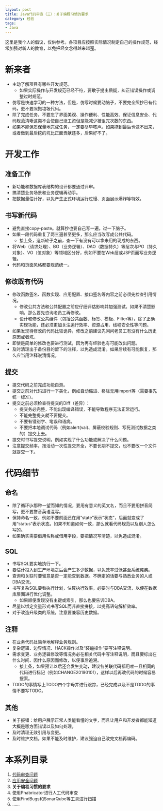 ```yaml
---
layout: post
title: Java代码审查（三）：关于编程习惯的要求
category: 经验
tags: 
- Java
---
```

这里是我个人的倡议，仅供参考。各项目应按照实际情况制定自己的操作规范，经常加强对新人的教育，以免把经文念得越来越歪。
<!-- more -->

# 新来者
* 主动了解项目有哪些开发规范。
    * 如果实际操作与开发规范已经不符，要敢于提出质疑，纠正错误操作或调整过时规范。
* 仿写是快速学习的一种方法，但是，仿写时候要动脑子，不要完全照抄已有代码，更不要照搬垃圾代码。
* 除了完成任务，不要忘了界面美观、操作便利、性能高效、保证信息安全、代码规范清晰这类不会使自己涨工资但是能减少被诅咒次数的东西。
* 如果不能保质保量地完成任务，一定要尽早吱声。如果拖到最后也做不出来，或者做到最后挖的坑比正面贡献还多，后果好不了。

# 开发工作
## 准备工作
* 新功能和数据库表结构的设计都要通过评审。
* 搞清楚业务场景和业务逻辑再动手。
* 把数据量估计好，以免产生正式环境运行过慢、页面展示爆炸等特效。

## 书写新代码
* 避免直接copy-paste。就算抄也要自己写一遍，过一下脑子。
* 如果一段代码重复了两三遍甚至更多，那么应当改写成公共代码。
    * 接上条，造新轮子之前，查一下有没有可以拿来用的现成的东西。
* 将Web（请求处理）、BO（业务逻辑）、DAO（数据持久）等层次与PO（持久对象）、VO（值对象）等领域区分好，例如不要在Web层或JSP页面写业务逻辑。
* 代码和页面风格都要规范统一。

## 修改既有代码
* 修改函数签名、函数实现、应用配置、接口签名等内容之前必须先检查引用情况。
    * 修改公共方法和公共配置之前应仔细评估影响并加强测试。如果不清楚影响，那么要先咨询老员工再修改。
    * 设计和修改公共组件（包括公共函数、标签、模板、Filter等），除了正确实现功能，还必须更加关注运行效率、资源占用、线程安全性等问题。
* 如果发现待修改的代码比较诡异，修改之前建议先问问老员工有没有什么历史原因或者坑。
* 即使是简单的修改也要进行测试，因为再有经验也有可能改出问题。
* 及时清理出于备份目的留下的注释，以免造成混淆。如果后续有可能恢复，那么应当用注释说清情况。

## 提交
* 提交代码之前完成功能自测。
* 提交之前对代码进行一下美化，例如自动缩进、移除无用import等（需要事先统一标准）。
* 提交之前必须检查待提交的Diff（差异）：
    * 提交务必完整，不能出现编译错误，不能导致程序无法正常运行。
    * 不能完整提交就不要提交。
    * 不要有错别字、笔误和语病。
    * 不要把本地调试代码（例如alert(val)、屏蔽校验规则、写死测试数据之类的）提交上去。
* 提交时书写提交说明，例如实现了什么功能或解决了什么问题。
* 注意提交频率，按活动一次性提交齐全，不要长期不提交，也不要改一个文件就提交一下。

# 代码细节
## 命名
* 除了循环ijk那种一望而知的情况，要用有意义的英文名，而且不要用拼音简写，更不要拼音英语混写。
* 保持命名一致，例如不要前面还在用“state”表示“状态”，后面就变成了用“status”表示状态。如果不知道如何一致，那么就看代码规范以及别人怎么写的。
* 如果确实需要借用名称或借用字段，要把情况写清楚，以免造成混淆。

## SQL
* 书写SQL要实地执行一下。
* 要估计投入到生产环境之后会产生多少数据，以免效率过低甚至系统瘫痪。
* 查询和关联时要留意是否一定能查到数据。不确定的话要与熟悉业务的人或DBA交流。
* 书写复杂SQL要看执行计划，估算执行效率，必要时与DBA交流，以便在数据库层面进行优化调整。
    * 如果顺便发现没有主键或索引，那么也要告诉DBA。
* 尽量以绑定变量形式书写SQL而非直接拼接，以提高语句解析效率。
* 对于改造升级类的系统，注意要兼容历史数据。

## 注释
* 在业务代码处简单地解释业务规则。
* 复杂逻辑、边界情况、HACK操作以及“装逼操作”要写注释说明。
* 需求变更、业务逻辑修改等情况务必在相关代码中写注释说明，而且要标出在什么时间、因什么原因而修改，以便事后追溯。
    * 接上条，如果预计以后还会发生变动，建议各关联代码都用唯一且相同的代码进行标记（例如CHANGE20190101），这样以后再改代码的时候容易搜索。
* TODO的事情写上TODO四个字母并进行跟踪，已经完成以及不是TODO的事情不要写TODO。

## 其他
* 关于报错：给用户展示正常人类能看懂的文字，而且让用户和开发者都能知道大概是哪方面错误以及如何处理。
* 及时清理无效引用与变更。
* 及时维护文档。如果不能及时维护，建议强迫自己改完文档再编码。

# 本系列目录
1. [代码审查问题](/2019/01/02/java-code-review-1)
2. [应用安全问题](/2019/01/03/java-code-review-2)
3. **关于编程习惯的要求**
4. 使用Phabricator进行人工代码审查
5. 使用FindBugs和SonarQube等工具进行扫描
6. ……
